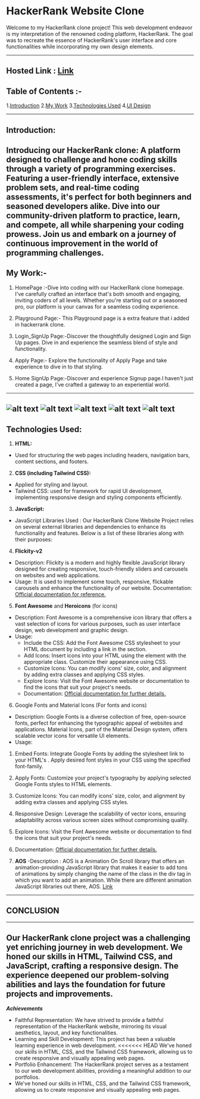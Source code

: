 
# HackerRank Website Clone

Welcome to my HackerRank clone project! This web development endeavor is my interpretation of the renowned coding platform, HackerRank. The goal was to recreate the essence of HackerRank's user interface and core functionalities while incorporating my own design elements.

---
## Hosted Link : [Link](https://akanksha-18.github.io/Hackerrank/Akanksha/)


## Table of Contents :-
1.[Introduction]()
2.[My Work]()
3.[Technologies Used]()
4.[UI Design]()

---
## Introduction:
Introducing our HackerRank clone: A platform designed to challenge and hone coding skills through a variety of programming exercises. Featuring a user-friendly interface, extensive problem sets, and real-time coding assessments, it's perfect for both beginners and seasoned developers alike. Dive into our community-driven platform to practice, learn, and compete, all while sharpening your coding prowess. Join us and embark on a journey of continuous improvement in the world of programming challenges.
---
## My Work:-
1. HomePage :-Dive into coding with our HackerRank clone homepage. I've carefully crafted an interface that's both smooth and engaging, inviting coders of all levels. Whether you're starting out or a seasoned pro, our platform is your canvas for a seamless coding experience.

2. Playground Page:- This Playground page is a extra feature that i added in hackerrank clone.

3. Login_SignUp Page:-Discover the thoughtfully designed Login and Sign Up pages. Dive in and experience the seamless blend of style and functionality.

4. Apply Page:- Explore the functionality of Apply Page and take experience to dive in to that styling.

5. Home SignUp Page:-Discover and experience Signup page.I haven't just created a page, I've crafted a gateway to an experiential world.
---
![alt text](image.png)
![alt text](image-1.png)
![alt text](image-2.png)
![alt text](image-3.png)
![alt text](image-4.png)
---

## Technologies Used: 
1. **HTML:**
- Used for structuring the web pages including headers, navigation bars, content sections, and footers.
2. **CSS (including Tailwind CSS):**
- Applied for styling and layout.
- Tailwind CSS: used for framework for rapid UI development, implementing responsive design and styling components efficiently.
3. **JavaScript:**
- JavaScript Libraries Used : Our HackerRank Clone Website Project relies on several external libraries and dependencies to enhance its functionality and features. Below is a list of these libraries along with their purposes:
4. **Flickity-v2**
- Description: Flickity is a modern and highly flexible JavaScript library designed for creating responsive, touch-friendly sliders and carousels on websites and web applications.
- Usage: It is used to implement some touch, responsive, flickable carousels and enhance the functionality of our website.
Documentation: [Official documentation for reference.]()
5. **Font Awesome** and **Heroicons** (for icons)
- Description: Font Awesome is a comprehensive icon library that offers a vast selection of icons for various purposes, such as user interface design, web development and graphic design.
- Usage:
  - Include the CSS: Add the Font Awesome CSS stylesheet to your HTML     document by including a link in the section.
  - Add Icons: Insert icons into your HTML using the element with the appropriate class. Customize their appearance using CSS.
  - Customize Icons: You can modify icons' size, color, and alignment by adding extra classes and applying CSS styles.
  - Explore Icons: Visit the Font Awesome website or documentation to find the icons that suit your project's needs.
  - Documentation: [Official documentation for further details.]()
6. Google Fonts and Material Icons (For fonts and icons)
- Description: Google Fonts is a diverse collection of free, open-source fonts, perfect for enhancing the typographic appeal of websites and applications. Material Icons, part of the Material Design system, offers scalable vector icons for versatile UI elements.
- Usage:
1. Embed Fonts: Integrate Google Fonts by adding the stylesheet link to your HTML's . Apply desired font styles in your CSS using the specified font-family.
2. Apply Fonts: Customize your project's typography by applying selected Google Fonts styles to HTML elements.
3. Customize Icons: You can modify icons' size, color, and alignment by adding extra classes and applying CSS styles.
4. Responsive Design: Leverage the scalability of vector icons, ensuring adaptability across various screen sizes without compromising quality.
5. Explore Icons: Visit the Font Awesome website or documentation to find the icons that suit your project's needs.
6. Documentation: [Official documentation for further details.]()

7. **AOS**
   -Description : AOS is a Animation On Scroll library that offers an animation-providing JavaScript library that makes it easier to add tons of animations by simply changing the name of the class in the div tag in which you want to add an animation. While there are different animation JavaScript libraries out there, AOS. [Link](https://michalsnik.github.io/aos/)
---

## CONCLUSION
---
Our HackerRank clone project was a challenging yet enriching journey in web development. We honed our skills in HTML, Tailwind CSS, and JavaScript, crafting a responsive design. The experience deepened our problem-solving abilities and lays the foundation for future projects and improvements.
---
***Achievements***
 - Faithful Representation: We have strived to provide a faithful representation of the HackerRank website, mirroring its visual aesthetics, layout, and key functionalities.
 - Learning and Skill Development: This project has been a valuable learning experience in web development. <<<<<<< HEAD
We've honed our skills in HTML, CSS, and the Tailwind CSS framework, allowing us to create responsive and visually appealing web pages.
 - Portfolio Enhancement: The HackerRank project serves as a testament to our web development abilities, providing a meaningful addition to our portfolios.
 - We've honed our skills in HTML, CSS, and the Tailwind CSS framework, allowing us to create responsive and visually appealing web pages.

